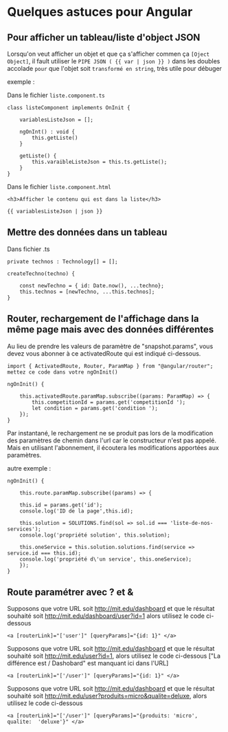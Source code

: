# Quelques astuces pour Angular


## Pour afficher un tableau/liste d'object JSON

Lorsqu'on veut afficher un objet et que ça s'afficher commen ça `[Oject Object]`,
il fault utiliser le `PIPE JSON ( {{ var | json }} )` dans les doubles accolade `pour` que l'objet soit `transformé en string`, très utile pour débuger

exemple :

Dans le fichier `liste.component.ts`

    class listeComponent implements OnInit {

        variablesListeJson = [];

        ngOnInt() : void {
            this.getListe()
        }

        getListe() {
            this.varaibleListeJson = this.ts.getListe();
        }
    }

Dans le fichier `liste.component.html`

    <h3>Afficher le contenu qui est dans la liste</h3>

    {{ variablesListeJson | json }}


## Mettre des données dans un tableau

Dans fichier .ts

    private technos : Technology[] = []; 

    createTechno(techno) {
        
        const newTechno = { id: Date.now(), ...techno};
        this.technos = [newTechno, ...this.technos]; 
    }


## Router, rechargement de l'affichage dans la même page mais avec des données différentes

Au lieu de prendre les valeurs de paramètre de "snapshot.params", vous devez vous abonner à ce activatedRoute qui est indiqué ci-dessous.

    import { ActivatedRoute, Router, ParamMap } from "@angular/router";
    mettez ce code dans votre ngOnInit()

    ngOnInit() {

        this.activatedRoute.paramMap.subscribe((params: ParamMap) => {
            this.competitionId = params.get('competitionId ');
            let condition = params.get('condition ');
        });
    }


Par instantané, le rechargement ne se produit pas lors de la modification des paramètres de chemin dans l'url car le constructeur n'est pas appelé. 
Mais en utilisant l'abonnement, il écoutera les modifications apportées aux paramètres.


autre exemple :

    ngOnInit() {

        this.route.paramMap.subscribe((params) => {

        this.id = params.get('id');
        console.log('ID de la page',this.id);
    
        this.solution = SOLUTIONS.find(sol => sol.id === 'liste-de-nos-services');
        console.log('propriété solution', this.solution);
    
        this.oneService = this.solution.solutions.find(service => service.id === this.id);
        console.log('propriété d\'un service', this.oneService);
        });
    }

## Route paramétrer avec ? et &



Supposons que votre URL soit http://mit.edu/dashboard et que le résultat souhaité soit http://mit.edu/dashboard/user?id=1 alors utilisez le code ci-dessous

    <a [routerLink]="['user']" [queryParams]="{id: 1}" </a>

Supposons que votre URL soit http://mit.edu/dashboard et que le résultat souhaité soit http://mit.edu/user?id=1, alors utilisez le code ci-dessous ["La différence est / Dashobard" est manquant ici dans l'URL]

    <a [routerLink]="['/user']" [queryParams]="{id: 1}" </a>

Supposons que votre URL soit http://mit.edu/dashboard et que le résultat souhaité soit http://mit.edu/user?produits=micro&qualite=deluxe, alors utilisez le code ci-dessous 

    <a [routerLink]="['/user']" [queryParams]="{produits: 'micro', qualite:  'deluxe'}" </a>